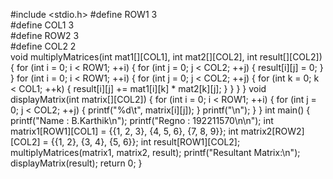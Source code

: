 #include <stdio.h>
#define ROW1 3   
#define COL1 3   
#define ROW2 3   
#define COL2 2   
void multiplyMatrices(int mat1[][COL1], int mat2[][COL2], int result[][COL2]) {
    for (int i = 0; i < ROW1; ++i) {
        for (int j = 0; j < COL2; ++j) {
            result[i][j] = 0;
        }
    }
    for (int i = 0; i < ROW1; ++i) {
        for (int j = 0; j < COL2; ++j) {
            for (int k = 0; k < COL1; ++k) {
                result[i][j] += mat1[i][k] * mat2[k][j];
            }
        }
    }
}
void displayMatrix(int matrix[][COL2]) {
    for (int i = 0; i < ROW1; ++i) {
        for (int j = 0; j < COL2; ++j) {
            printf("%d\t", matrix[i][j]);
        }
        printf("\n");
    }
}
int main() {
    printf("Name : B.Karthik\n");
    printf("Regno : 192211570\n\n");
    int matrix1[ROW1][COL1] = {{1, 2, 3},
                               {4, 5, 6},
                               {7, 8, 9}};
    int matrix2[ROW2][COL2] = {{1, 2},
                               {3, 4},
                               {5, 6}};
    int result[ROW1][COL2];
    multiplyMatrices(matrix1, matrix2, result);
    printf("Resultant Matrix:\n");
    displayMatrix(result);
    return 0;
}
